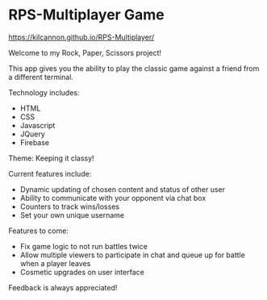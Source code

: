 # RPS-Multiplayer Game

https://kilcannon.github.io/RPS-Multiplayer/

Welcome to my Rock, Paper, Scissors project!

This app gives you the ability to play the classic game against a friend from a different terminal.

Technology includes:
+ HTML
+ CSS
+ Javascript
+ JQuery
+ Firebase

Theme: Keeping it classy!

Current features include:
+ Dynamic updating of chosen content and status of other user
+ Ability to communicate with your opponent via chat box
+ Counters to track wins/losses
+ Set your own unique username

Features to come:
+ Fix game logic to not run battles twice
+ Allow multiple viewers to participate in chat and queue up for battle when a player leaves
+ Cosmetic upgrades on user interface

Feedback is always appreciated!